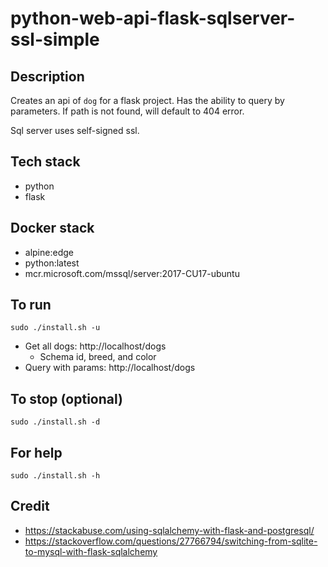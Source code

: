 # python-web-api-flask-sqlserver-ssl-simple

## Description
Creates an api of `dog` for a flask project.
Has the ability to query by parameters.
If path is not found, will default to 404 error.

Sql server uses self-signed ssl.

## Tech stack
- python
- flask

## Docker stack
- alpine:edge
- python:latest
- mcr.microsoft.com/mssql/server:2017-CU17-ubuntu

## To run
`sudo ./install.sh -u`
- Get all dogs: http://localhost/dogs
  - Schema id, breed, and color
- Query with params: http://localhost/dogs <id>

## To stop (optional)
`sudo ./install.sh -d`

## For help
`sudo ./install.sh -h`

## Credit
- https://stackabuse.com/using-sqlalchemy-with-flask-and-postgresql/
- https://stackoverflow.com/questions/27766794/switching-from-sqlite-to-mysql-with-flask-sqlalchemy
